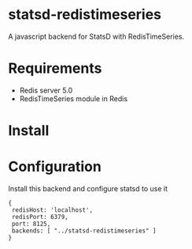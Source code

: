 # statsd-redistimeseries
A javascript backend for StatsD with RedisTimeSeries.

# Requirements
- Redis server 5.0
- RedisTimeSeries module in Redis

# Install

# Configuration
Install this backend and configure statsd to use it
```
{
 redisHost: 'localhost',
 redisPort: 6379, 
 port: 8125, 
 backends: [ "../statsd-redistimeseries" ]
}
```
